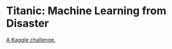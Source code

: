 # Titanic: Machine Learning from Disaster

[A Kaggle challenge.](https://www.kaggle.com/c/titanic/overview/description)
